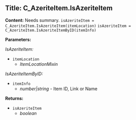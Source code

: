 ## Title: C_AzeriteItem.IsAzeriteItem

**Content:**
Needs summary.
`isAzeriteItem = C_AzeriteItem.IsAzeriteItem(itemLocation)`
`isAzeriteItem = C_AzeriteItem.IsAzeriteItemByID(itemInfo)`

**Parameters:**

*IsAzeriteItem:*
- `itemLocation`
  - *ItemLocationMixin*

*IsAzeriteItemByID:*
- `itemInfo`
  - *number|string* - Item ID, Link or Name

**Returns:**
- `isAzeriteItem`
  - *boolean*